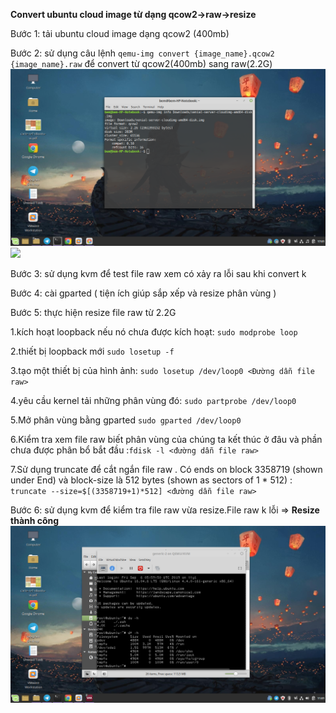 **Convert ubuntu cloud image từ dạng qcow2->raw->resize**

Bước 1: tải ubuntu cloud image dạng qcow2 (400mb) 

Bước 2: sử dụng câu lệnh `qemu-img convert {image_name}.qcow2 {image_name}.raw` để convert từ qcow2(400mb) sang raw(2.2G) ![](https://github.com/bizflycloud/internship-0719/blob/master/doandung14/PIC/2.png) ![](https://github.com/bizflycloud/internship-0719/blob/master/doandung14/PIC/3.pnghttps://github.com/bizflycloud/internship-0719/blob/master/doandung14/PIC/3.png) 

Bước 3: sử dụng kvm để test file raw xem có xảy ra lỗi sau khi convert k

Bước 4: cài gparted ( tiện ích giúp sắp xếp và resize phân vùng ) 

Bước 5: thực hiện resize file raw từ 2.2G 

1.kích hoạt loopback nếu nó chưa được kích hoạt: `sudo modprobe loop`

2.thiết bị loopback mới `sudo losetup -f`

3.tạo một thiết bị của hình ảnh: `sudo losetup /dev/loop0 <Đường dẫn file raw>`

4.yêu cầu kernel tải những phân vùng đó: `sudo partprobe /dev/loop0`

5.Mở phân vùng bằng gparted `sudo gparted /dev/loop0`

6.Kiểm tra xem file raw biết phân vùng của chúng ta kết thúc ở đâu và phần chưa được phân bổ bắt đầu :`fdisk -l <đường dẫn file raw>`

7.Sử dụng truncate để cắt ngắn file raw . Có ends on block 3358719 (shown under End) và block-size là 512 bytes (shown as sectors of 1 * 512) : `truncate --size=$[(3358719+1)*512] <đường dẫn file raw>`


Bước 6: sử dụng kvm để kiểm tra file raw vừa resize.File raw k lỗi =>   **Resize thành công** ![](https://github.com/bizflycloud/internship-0719/blob/master/doandung14/PIC/Sau%20khi%20resize)

